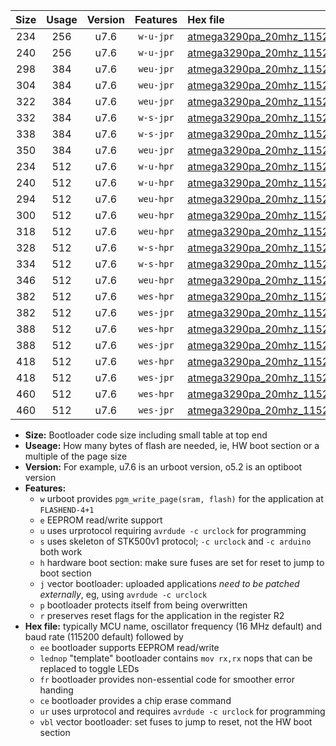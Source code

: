 |Size|Usage|Version|Features|Hex file|
|:-:|:-:|:-:|:-:|:--|
|234|256|u7.6|`w-u-jpr`|[atmega3290pa_20mhz_115200bps_ur_vbl.hex](https://raw.githubusercontent.com/stefanrueger/urboot/main//atmega3290pa_20mhz_115200bps_ur_vbl.hex)|
|240|256|u7.6|`w-u-jpr`|[atmega3290pa_20mhz_115200bps_lednop_ur_vbl.hex](https://raw.githubusercontent.com/stefanrueger/urboot/main//atmega3290pa_20mhz_115200bps_lednop_ur_vbl.hex)|
|298|384|u7.6|`weu-jpr`|[atmega3290pa_20mhz_115200bps_ee_ur_vbl.hex](https://raw.githubusercontent.com/stefanrueger/urboot/main//atmega3290pa_20mhz_115200bps_ee_ur_vbl.hex)|
|304|384|u7.6|`weu-jpr`|[atmega3290pa_20mhz_115200bps_ee_lednop_ur_vbl.hex](https://raw.githubusercontent.com/stefanrueger/urboot/main//atmega3290pa_20mhz_115200bps_ee_lednop_ur_vbl.hex)|
|322|384|u7.6|`weu-jpr`|[atmega3290pa_20mhz_115200bps_ee_lednop_fr_ur_vbl.hex](https://raw.githubusercontent.com/stefanrueger/urboot/main//atmega3290pa_20mhz_115200bps_ee_lednop_fr_ur_vbl.hex)|
|332|384|u7.6|`w-s-jpr`|[atmega3290pa_20mhz_115200bps_vbl.hex](https://raw.githubusercontent.com/stefanrueger/urboot/main//atmega3290pa_20mhz_115200bps_vbl.hex)|
|338|384|u7.6|`w-s-jpr`|[atmega3290pa_20mhz_115200bps_lednop_vbl.hex](https://raw.githubusercontent.com/stefanrueger/urboot/main//atmega3290pa_20mhz_115200bps_lednop_vbl.hex)|
|350|384|u7.6|`weu-jpr`|[atmega3290pa_20mhz_115200bps_ee_lednop_fr_ce_ur_vbl.hex](https://raw.githubusercontent.com/stefanrueger/urboot/main//atmega3290pa_20mhz_115200bps_ee_lednop_fr_ce_ur_vbl.hex)|
|234|512|u7.6|`w-u-hpr`|[atmega3290pa_20mhz_115200bps_ur.hex](https://raw.githubusercontent.com/stefanrueger/urboot/main//atmega3290pa_20mhz_115200bps_ur.hex)|
|240|512|u7.6|`w-u-hpr`|[atmega3290pa_20mhz_115200bps_lednop_ur.hex](https://raw.githubusercontent.com/stefanrueger/urboot/main//atmega3290pa_20mhz_115200bps_lednop_ur.hex)|
|294|512|u7.6|`weu-hpr`|[atmega3290pa_20mhz_115200bps_ee_ur.hex](https://raw.githubusercontent.com/stefanrueger/urboot/main//atmega3290pa_20mhz_115200bps_ee_ur.hex)|
|300|512|u7.6|`weu-hpr`|[atmega3290pa_20mhz_115200bps_ee_lednop_ur.hex](https://raw.githubusercontent.com/stefanrueger/urboot/main//atmega3290pa_20mhz_115200bps_ee_lednop_ur.hex)|
|318|512|u7.6|`weu-hpr`|[atmega3290pa_20mhz_115200bps_ee_lednop_fr_ur.hex](https://raw.githubusercontent.com/stefanrueger/urboot/main//atmega3290pa_20mhz_115200bps_ee_lednop_fr_ur.hex)|
|328|512|u7.6|`w-s-hpr`|[atmega3290pa_20mhz_115200bps.hex](https://raw.githubusercontent.com/stefanrueger/urboot/main//atmega3290pa_20mhz_115200bps.hex)|
|334|512|u7.6|`w-s-hpr`|[atmega3290pa_20mhz_115200bps_lednop.hex](https://raw.githubusercontent.com/stefanrueger/urboot/main//atmega3290pa_20mhz_115200bps_lednop.hex)|
|346|512|u7.6|`weu-hpr`|[atmega3290pa_20mhz_115200bps_ee_lednop_fr_ce_ur.hex](https://raw.githubusercontent.com/stefanrueger/urboot/main//atmega3290pa_20mhz_115200bps_ee_lednop_fr_ce_ur.hex)|
|382|512|u7.6|`wes-hpr`|[atmega3290pa_20mhz_115200bps_ee.hex](https://raw.githubusercontent.com/stefanrueger/urboot/main//atmega3290pa_20mhz_115200bps_ee.hex)|
|382|512|u7.6|`wes-jpr`|[atmega3290pa_20mhz_115200bps_ee_vbl.hex](https://raw.githubusercontent.com/stefanrueger/urboot/main//atmega3290pa_20mhz_115200bps_ee_vbl.hex)|
|388|512|u7.6|`wes-hpr`|[atmega3290pa_20mhz_115200bps_ee_lednop.hex](https://raw.githubusercontent.com/stefanrueger/urboot/main//atmega3290pa_20mhz_115200bps_ee_lednop.hex)|
|388|512|u7.6|`wes-jpr`|[atmega3290pa_20mhz_115200bps_ee_lednop_vbl.hex](https://raw.githubusercontent.com/stefanrueger/urboot/main//atmega3290pa_20mhz_115200bps_ee_lednop_vbl.hex)|
|418|512|u7.6|`wes-hpr`|[atmega3290pa_20mhz_115200bps_ee_lednop_fr.hex](https://raw.githubusercontent.com/stefanrueger/urboot/main//atmega3290pa_20mhz_115200bps_ee_lednop_fr.hex)|
|418|512|u7.6|`wes-jpr`|[atmega3290pa_20mhz_115200bps_ee_lednop_fr_vbl.hex](https://raw.githubusercontent.com/stefanrueger/urboot/main//atmega3290pa_20mhz_115200bps_ee_lednop_fr_vbl.hex)|
|460|512|u7.6|`wes-hpr`|[atmega3290pa_20mhz_115200bps_ee_lednop_fr_ce.hex](https://raw.githubusercontent.com/stefanrueger/urboot/main//atmega3290pa_20mhz_115200bps_ee_lednop_fr_ce.hex)|
|460|512|u7.6|`wes-jpr`|[atmega3290pa_20mhz_115200bps_ee_lednop_fr_ce_vbl.hex](https://raw.githubusercontent.com/stefanrueger/urboot/main//atmega3290pa_20mhz_115200bps_ee_lednop_fr_ce_vbl.hex)|

- **Size:** Bootloader code size including small table at top end
- **Useage:** How many bytes of flash are needed, ie, HW boot section or a multiple of the page size
- **Version:** For example, u7.6 is an urboot version, o5.2 is an optiboot version
- **Features:**
  + `w` urboot provides `pgm_write_page(sram, flash)` for the application at `FLASHEND-4+1`
  + `e` EEPROM read/write support
  + `u` uses urprotocol requiring `avrdude -c urclock` for programming
  + `s` uses skeleton of STK500v1 protocol; `-c urclock` and `-c arduino` both work
  + `h` hardware boot section: make sure fuses are set for reset to jump to boot section
  + `j` vector bootloader: uploaded applications *need to be patched externally*, eg, using `avrdude -c urclock`
  + `p` bootloader protects itself from being overwritten
  + `r` preserves reset flags for the application in the register R2
- **Hex file:** typically MCU name, oscillator frequency (16 MHz default) and baud rate (115200 default) followed by
  + `ee` bootloader supports EEPROM read/write
  + `lednop` "template" bootloader contains `mov rx,rx` nops that can be replaced to toggle LEDs
  + `fr` bootloader provides non-essential code for smoother error handing
  + `ce` bootloader provides a chip erase command
  + `ur` uses urprotocol and requires `avrdude -c urclock` for programming
  + `vbl` vector bootloader: set fuses to jump to reset, not the HW boot section
